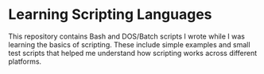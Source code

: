 # Learning Scripting Languages
This repository contains Bash and DOS/Batch scripts I wrote while I was learning the basics of scripting. These include simple examples and small test scripts that helped me understand how scripting works across different platforms.